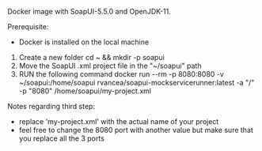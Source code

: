 Docker image with SoapUI-5.5.0 and OpenJDK-11.

Prerequisite: 
- Docker is installed on the local machine

1. Create a new folder
cd ~ && mkdir -p soapui
2. Move the SoapUI .xml project file in the "~/soapui" path
3. RUN the following command
docker run --rm -p 8080:8080 -v ~/soapui:/home/soapui rvancea/soapui-mockservicerunner:latest -a "/" -p "8080" /home/soapui/my-project.xml

Notes regarding third step:
- replace 'my-project.xml' with the actual name of your project
- feel free to change the 8080 port with another value but make sure that you replace all the 3 ports
